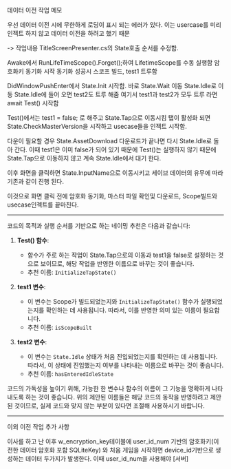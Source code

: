데이터 이전 작업 메모

우선 데이터 이전 시에 무한하게 로딩이 표시 되는 에러가 있다.
이는 usercase를 미리 인젝트 하지 않고 데이터 이전을 하려고 했기 때문

-> 작업내용
TitleScreenPresenter.cs의 State호출 순서를 수정함.

Awake에서 RunLifeTimeScope().Forget();하여 LifetimeScope를 수동 실행함
암호화키 동기화 시작
동기화 성공시 스코프 빌드, test1 트루함

DidWindowPushEnter에서 State.Init 시작함.
바로 State.Wait 이동
State.Idle로 이동
State.Idle에 들어 오면 test2도 트루 해줌
여기서 test1과 test2가 모두 트루 라면 await Test() 시작함

Test()에서는 test1 = false; 로 해주고
State.Tap으로 이동시킴
탭이 활성화 되면 State.CheckMasterVersion을 시작하고 usecase들을 인젝트 시작함.

다운이 필요할 경우 State.AssetDownload 다운로드가 끝나면 다시 State.Idle로 돌아 간다.
이때 test1은 이미 false가 되어 있기 때문에 Test()는 실행하지 않기 때문에 State.Tap으로 이동하지 않고 계속 State.Idle에서 대기 한다.

이후 화면을 클릭하면 State.InputName으로 이동시키고
세이브 데이터의 유무에 따라 기존과 같이 진행 된다.

이것으로 화면 클릭 전에
암호화 동기화, 마스터 파일 확인및 다운로드, Scope빌드와 usecase인젝트를 끝마친다.


--------------------
코드의 목적과 실행 순서를 기반으로 하는 네이밍 추천은 다음과 같습니다:

1. **Test() 함수**:
    
    - 함수가 주로 하는 작업이 State.Tap으로의 이동과 test1을 false로 설정하는 것으로 보이므로, 해당 작업을 반영한 이름으로 바꾸는 것이 좋습니다.
    - 추천 이름: `InitializeTapState()`
2. **test1 변수**:
    
    - 이 변수는 Scope가 빌드되었는지와 `InitializeTapState()` 함수가 실행되었는지를 확인하는 데 사용됩니다. 따라서, 이를 반영한 의미 있는 이름이 필요합니다.
    - 추천 이름: `isScopeBuilt`
3. **test2 변수**:
    
    - 이 변수는 `State.Idle` 상태가 처음 진입되었는지를 확인하는 데 사용됩니다. 따라서, 이 상태에 진입했는지 여부를 나타내는 이름으로 바꾸는 것이 좋습니다.
    - 추천 이름: `hasEnteredIdleState`

코드의 가독성을 높이기 위해, 가능한 한 변수나 함수의 이름이 그 기능을 명확하게 나타내도록 하는 것이 좋습니다. 위의 제안된 이름들은 해당 코드의 동작을 반영하려고 제안된 것이므로, 실제 코드와 맞지 않는 부분이 있다면 조절해 사용하시기 바랍니다.

-------------------------------------

이외 이전 작업 추가 사항

이사를 하고 난 이후 w_encryption_key테이블에 user_id_num 기반의 암호화키(이전한 데이터 암호화 포함 SQLiteKey) 와 처음 게임을 시작하면 device_id기반으로 생성하는 데이터 두가지가 발생한다. 이때 user_id_num을 사용해야 
[서버]